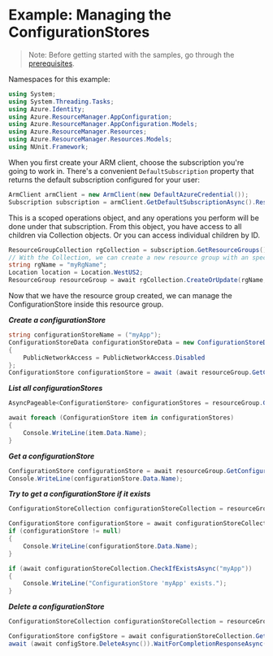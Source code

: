 # Example: Managing the ConfigurationStores

>Note: Before getting started with the samples, go through the [prerequisites](https://github.com/Azure/azure-sdk-for-net/tree/main/sdk/resourcemanager/Azure.ResourceManager#prerequisites).

Namespaces for this example:

```C# Snippet:Manage_ConfigurationStores_Namespaces
using System;
using System.Threading.Tasks;
using Azure.Identity;
using Azure.ResourceManager.AppConfiguration;
using Azure.ResourceManager.AppConfiguration.Models;
using Azure.ResourceManager.Resources;
using Azure.ResourceManager.Resources.Models;
using NUnit.Framework;
```

When you first create your ARM client, choose the subscription you're going to work in. There's a convenient `DefaultSubscription` property that returns the default subscription configured for your user:

```C# Snippet:Readme_DefaultSubscription
ArmClient armClient = new ArmClient(new DefaultAzureCredential());
Subscription subscription = armClient.GetDefaultSubscriptionAsync().Result;
```

This is a scoped operations object, and any operations you perform will be done under that subscription. From this object, you have access to all children via Collection objects. Or you can access individual children by ID.

```C# Snippet:Readme_GetResourceGroupCollection
ResourceGroupCollection rgCollection = subscription.GetResourceGroups();
// With the Collection, we can create a new resource group with an specific name
string rgName = "myRgName";
Location location = Location.WestUS2;
ResourceGroup resourceGroup = await rgCollection.CreateOrUpdate(rgName, new ResourceGroupData(location)).WaitForCompletionAsync();
```

Now that we have the resource group created, we can manage the ConfigurationStore inside this resource group.

***Create a configurationStore***

```C# Snippet:Managing_ConfigurationStores_CreateAConfigurationStore
string configurationStoreName = ("myApp");
ConfigurationStoreData configurationStoreData = new ConfigurationStoreData("westus", new Sku("Standard"))
{
    PublicNetworkAccess = PublicNetworkAccess.Disabled
};
ConfigurationStore configurationStore = await (await resourceGroup.GetConfigurationStores().CreateOrUpdateAsync(configurationStoreName, configurationStoreData)).WaitForCompletionAsync();
```

***List all configurationStores***

```C# Snippet:Managing_ConfigurationStores_ListAllConfigurationStores
AsyncPageable<ConfigurationStore> configurationStores = resourceGroup.GetConfigurationStores().GetAllAsync();

await foreach (ConfigurationStore item in configurationStores)
{
    Console.WriteLine(item.Data.Name);
}
```

***Get a configurationStore***

```C# Snippet:Managing_ConfigurationStores_GetAConfigurationStore
ConfigurationStore configurationStore = await resourceGroup.GetConfigurationStores().GetAsync("myApp");
Console.WriteLine(configurationStore.Data.Name);
```

***Try to get a configurationStore if it exists***

```C# Snippet:Managing_ConfigurationStores_GetAConfigurationStoreIfExists
ConfigurationStoreCollection configurationStoreCollection = resourceGroup.GetConfigurationStores();

ConfigurationStore configurationStore = await configurationStoreCollection.GetIfExistsAsync("foo");
if (configurationStore != null)
{
    Console.WriteLine(configurationStore.Data.Name);
}

if (await configurationStoreCollection.CheckIfExistsAsync("myApp"))
{
    Console.WriteLine("ConfigurationStore 'myApp' exists.");
}
```

***Delete a configurationStore***

```C# Snippet:Managing_ConfigurationStores_DeleteAConfigurationStore
ConfigurationStoreCollection configurationStoreCollection = resourceGroup.GetConfigurationStores();

ConfigurationStore configStore = await configurationStoreCollection.GetAsync("myApp");
await (await configStore.DeleteAsync()).WaitForCompletionResponseAsync();
```
